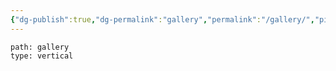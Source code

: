```yaml
---
{"dg-publish":true,"dg-permalink":"gallery","permalink":"/gallery/","pinned":true,"created":"2024-03-16T12:29:05.755+00:00","updated":"2024-03-16T12:36:53.228+00:00"}
---
```




```img-gallery
path: gallery
type: vertical
```
